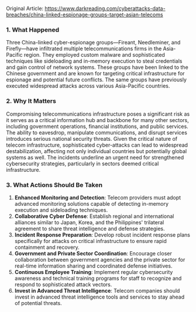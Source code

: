 Original Article: https://www.darkreading.com/cyberattacks-data-breaches/china-linked-espionage-groups-target-asian-telecoms

### 1. What Happened

Three China-linked cyber-espionage groups—Fireant, Needleminer, and Firefly—have infiltrated multiple telecommunications firms in the Asia-Pacific region. They employed custom malware and sophisticated techniques like sideloading and in-memory execution to steal credentials and gain control of network systems. These groups have been linked to the Chinese government and are known for targeting critical infrastructure for espionage and potential future conflicts. The same groups have previously executed widespread attacks across various Asia-Pacific countries.

### 2. Why It Matters

Compromising telecommunications infrastructure poses a significant risk as it serves as a critical information hub and backbone for many other sectors, including government operations, financial institutions, and public services. The ability to eavesdrop, manipulate communications, and disrupt services introduces serious national security threats. Given the critical nature of telecom infrastructure, sophisticated cyber-attacks can lead to widespread destabilization, affecting not only individual countries but potentially global systems as well. The incidents underline an urgent need for strengthened cybersecurity strategies, particularly in sectors deemed critical infrastructure.

### 3. What Actions Should Be Taken

1. **Enhanced Monitoring and Detection**: Telecom providers must adopt advanced monitoring solutions capable of detecting in-memory execution and sideloading techniques.
2. **Collaborative Cyber Defense**: Establish regional and international alliances similar to Japan, Korea, and the Philippines' trilateral agreement to share threat intelligence and defense strategies.
3. **Incident Response Preparation**: Develop robust incident response plans specifically for attacks on critical infrastructure to ensure rapid containment and recovery.
4. **Government and Private Sector Coordination**: Encourage closer collaboration between government agencies and the private sector for real-time information sharing and coordinated defense initiatives.
5. **Continuous Employee Training**: Implement regular cybersecurity awareness and technical training programs for staff to recognize and respond to sophisticated attack vectors.
6. **Invest in Advanced Threat Intelligence**: Telecom companies should invest in advanced threat intelligence tools and services to stay ahead of potential threats.